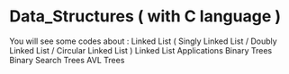 # Data_Structures ( with  C language )
You will see some codes about : 
    Linked List ( Singly Linked List / Doubly Linked List / Circular Linked List )
    Linked List Applications
    Binary Trees
    Binary Search Trees
    AVL Trees
